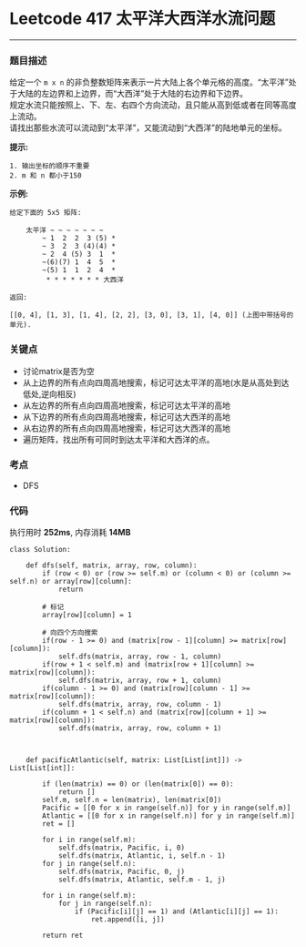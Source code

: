 # Leetcode 417 太平洋大西洋水流问题
***
### 题目描述
给定一个 `m x n` 的非负整数矩阵来表示一片大陆上各个单元格的高度。“太平洋”处于大陆的左边界和上边界，而“大西洋”处于大陆的右边界和下边界。  
规定水流只能按照上、下、左、右四个方向流动，且只能从高到低或者在同等高度上流动。  
请找出那些水流可以流动到“太平洋”，又能流动到“大西洋”的陆地单元的坐标。  

**提示:** 

	1. 输出坐标的顺序不重要
	2. m 和 n 都小于150

**示例:**   
	
	给定下面的 5x5 矩阵:  
	  
	   	太平洋 ~ ~ ~ ~ ~ ~ ~
	   	    ~ 1  2  2  3 (5) *
	   	    ~ 3  2  3 (4)(4) *
	   	    ~ 2  4 (5) 3  1  * 
	   	    ~(6)(7) 1  4  5  *
	   	    ~(5) 1  1  2  4  *
		     * * * * * * * 大西洋
	
	返回:
	
	[[0, 4], [1, 3], [1, 4], [2, 2], [3, 0], [3, 1], [4, 0]] (上图中带括号的单元). 
	
### 关键点  

* 讨论matrix是否为空
* 从上边界的所有点向四周高地搜索，标记可达太平洋的高地(水是从高处到达低处,逆向相反)
* 从左边界的所有点向四周高地搜索，标记可达太平洋的高地
* 从下边界的所有点向四周高地搜索，标记可达大西洋的高地
* 从右边界的所有点向四周高地搜索，标记可达大西洋的高地
* 遍历矩阵，找出所有可同时到达太平洋和大西洋的点。


### 考点

* DFS


### 代码  
执行用时 **252ms**, 内存消耗 **14MB**

```
class Solution:
    
    def dfs(self, matrix, array, row, column):
        if (row < 0) or (row >= self.m) or (column < 0) or (column >= self.n) or array[row][column]:
            return
        
        # 标记
        array[row][column] = 1 
        
        # 向四个方向搜索
        if(row - 1 >= 0) and (matrix[row - 1][column] >= matrix[row][column]):
            self.dfs(matrix, array, row - 1, column)
        if(row + 1 < self.m) and (matrix[row + 1][column] >= matrix[row][column]):
            self.dfs(matrix, array, row + 1, column)
        if(column - 1 >= 0) and (matrix[row][column - 1] >= matrix[row][column]):
            self.dfs(matrix, array, row, column - 1)
        if(column + 1 < self.n) and (matrix[row][column + 1] >= matrix[row][column]):
            self.dfs(matrix, array, row, column + 1)
    
    
    
    def pacificAtlantic(self, matrix: List[List[int]]) -> List[List[int]]:
        
        if (len(matrix) == 0) or (len(matrix[0]) == 0):
            return []
        self.m, self.n = len(matrix), len(matrix[0])
        Pacific = [[0 for x in range(self.n)] for y in range(self.m)]
        Atlantic = [[0 for x in range(self.n)] for y in range(self.m)]
        ret = []
        
        for i in range(self.m):
            self.dfs(matrix, Pacific, i, 0)
            self.dfs(matrix, Atlantic, i, self.n - 1)
        for j in range(self.n):
            self.dfs(matrix, Pacific, 0, j)
            self.dfs(matrix, Atlantic, self.m - 1, j)
        
        for i in range(self.m):
            for j in range(self.n):
                if (Pacific[i][j] == 1) and (Atlantic[i][j] == 1):
                    ret.append([i, j])
        
        return ret
```


	
